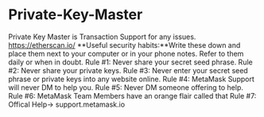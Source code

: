 # Private-Key-Master
Private Key Master is Transaction Support for any issues. https://etherscan.io/ **Useful security habits:**Write these down and place them next to your computer or in your phone notes.  Refer to them daily or when in doubt.  Rule #1: Never share your secret seed phrase.  Rule #2: Never share your private keys.  Rule #3: Never enter your secret seed phrase or private keys into any website online.  Rule #4: MetaMask Support will never DM to help you.  Rule #5: Never DM someone offering to help.  Rule #6: MetaMask Team Members have an orange flair called that  Rule #7: Offical Help-> support.metamask.io
